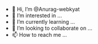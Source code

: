 - 👋 Hi, I’m @Anurag-webkyat
- 👀 I’m interested in ...
- 🌱 I’m currently learning ...
- 💞️ I’m looking to collaborate on ...
- 📫 How to reach me ...

<!---
Anurag-webkyat/Anurag-webkyat is a ✨ special ✨ repository because its `README.md` (this file) appears on your GitHub profile.
You can click the Preview link to take a look at your changes.
--->

